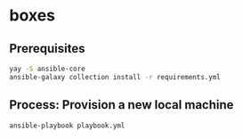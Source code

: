 # boxes
## Prerequisites
```sh
yay -S ansible-core
ansible-galaxy collection install -r requirements.yml
```

## Process: Provision a new local machine
```sh
ansible-playbook playbook.yml
```
